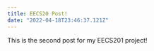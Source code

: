 ```yaml
---
title: EECS20 Post!
date: "2022-04-18T23:46:37.121Z"
---
```


This is the second post for my EECS201 project!
